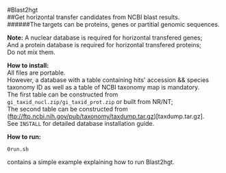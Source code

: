 #Blast2hgt    
##Get horizontal transfer candidates from NCBI blast results.    
######The targets can be proteins, genes or partitial genomic sequences.   

**Note:** A nuclear database is required for horizontal transfered genes;   
And a protein database is required for horizontal transfered proteins;   
Do not mix them.

**How to install:**  
All files are portable.   
However, a database with a table containing hits' accession && species taxonomy ID as well as a table of NCBI taxonomy map is mandatory.  
The first table can be constructed from `gi_taxid_nucl.zip/gi_taxid_prot.zip` or built from NR/NT;     
The second table can be constructed from (ftp://ftp.ncbi.nih.gov/pub/taxonomy/taxdump.tar.gz)[taxdump.tar.gz].   
See `INSTALL` for detailed database installation guide. 

**How to run:**  
>
`0run.sh`   
>
contains a simple example explaining how to run Blast2hgt.   
